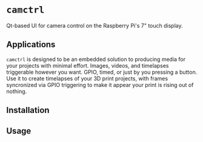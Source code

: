 # ```camctrl```
Qt-based UI for camera control on the Raspberry Pi's 7" touch display.

## Applications
```camctrl``` is designed to be an embedded solution to producing media for your projects with minimal effort. Images, videos, and timelapses triggerable however you want. GPIO, timed, or just by you pressing a button. Use it to create timelapses of your 3D print projects, with frames syncronized via GPIO triggering to make it appear your print is rising out of nothing.

## Installation


## Usage

